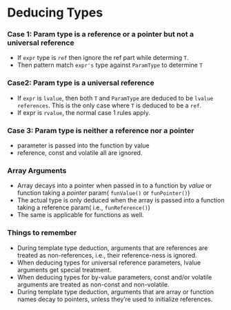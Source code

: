 # Deducing Types

### Case 1: Param type is a reference or a pointer but not a universal reference
-   If `expr` type is `ref` then ignore the ref part while determing `T`.
-   Then pattern match `expr's` type against `ParamType` to determine `T`

### Case2: Param type is a universal reference
- If `expr` is `lvalue`, then both `T` and `ParamType` are deduced to be `lvalue references`. This is the only case where `T` is deduced to be a `ref`.
- If expr is `rvalue`, the normal case 1 rules apply.

### Case 3: Param type is neither a reference nor a pointer
-  parameter is passed into the function by value
- reference, const and volatile all are ignored.

### Array Arguments
- Array decays into a pointer when passed in to a function by *value* or function taking a *pointer* param( `funValue()` or `funPointer()`) 
- The actual type is only deduced when the array is passed into a function taking a reference param( i.e., `funReference()`)
- The same is applicable for functions as well.

### Things to remember
- During template type deduction, arguments that are references are treated as non-references, i.e., their reference-ness is ignored.
- When deducing types for universal reference parameters, lvalue arguments get special treatment.
- When deducing types for by-value parameters, const and/or volatile arguments are treated as non-const and non-volatile.
- During template type deduction, arguments that are array or function names decay to pointers, unless they’re used to initialize references.